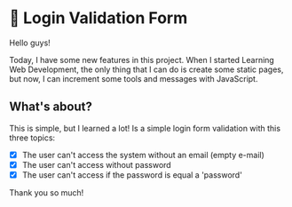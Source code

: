 # 🔐 Login Validation Form 

Hello guys!

Today, I have some new features in this project. When I started Learning Web Development, the only thing that I can do is create some 
static pages, but now, I can increment some tools and messages with JavaScript. 

## What's about? 
This is simple, but I learned a lot! Is a simple login form validation with this three topics: 

- [X] The user can't access the system without an email (empty e-mail)
- [X] The user can't access without password
- [X] The user can't access if the password is equal a 'password'

Thank you so much! 

